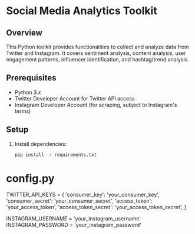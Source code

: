 # Social Media Analytics Toolkit

## Overview

This Python toolkit provides functionalities to collect and analyze data from Twitter and Instagram. It covers sentiment analysis, content analysis, user engagement patterns, influencer identification, and hashtag/trend analysis.

## Prerequisites

- Python 3.x
- Twitter Developer Account for Twitter API access
- Instagram Developer Account (for scraping, subject to Instagram's terms)

## Setup

1. Install dependencies:

   ```bash
   pip install -r requirements.txt
# config.py
TWITTER_API_KEYS = {
    'consumer_key': 'your_consumer_key',
    'consumer_secret': 'your_consumer_secret',
    'access_token': 'your_access_token',
    'access_token_secret': 'your_access_token_secret',
}

INSTAGRAM_USERNAME = 'your_instagram_username'
INSTAGRAM_PASSWORD = 'your_instagram_password'
